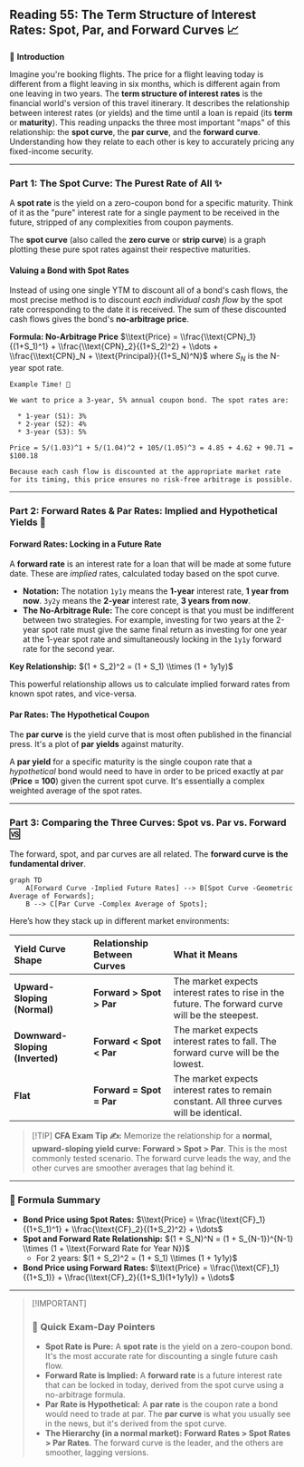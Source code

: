 ## Reading 55: The Term Structure of Interest Rates: Spot, Par, and Forward Curves 📈

🎯 **Introduction**

Imagine you're booking flights. The price for a flight leaving today is different from a flight leaving in six months, which is different again from one leaving in two years. The **term structure of interest rates** is the financial world's version of this travel itinerary. It describes the relationship between interest rates (or yields) and the time until a loan is repaid (its **term** or **maturity**). This reading unpacks the three most important "maps" of this relationship: the **spot curve**, the **par curve**, and the **forward curve**. Understanding how they relate to each other is key to accurately pricing any fixed-income security.

-----

### Part 1: The Spot Curve: The Purest Rate of All ✨

A **spot rate** is the yield on a zero-coupon bond for a specific maturity. Think of it as the "pure" interest rate for a single payment to be received in the future, stripped of any complexities from coupon payments.

The **spot curve** (also called the **zero curve** or **strip curve**) is a graph plotting these pure spot rates against their respective maturities.

#### **Valuing a Bond with Spot Rates**

Instead of using one single YTM to discount all of a bond's cash flows, the most precise method is to discount *each individual cash flow* by the spot rate corresponding to the date it is received. The sum of these discounted cash flows gives the bond's **no-arbitrage price**.

**Formula: No-Arbitrage Price**
$\\text{Price} = \\frac{\\text{CPN}_1}{(1+S_1)^1} + \\frac{\\text{CPN}_2}{(1+S_2)^2} + \\dots + \\frac{\\text{CPN}_N + \\text{Principal}}{(1+S_N)^N}$
where $S_N$ is the N-year spot rate.


```text
Example Time! 🧮

We want to price a 3-year, 5% annual coupon bond. The spot rates are:

  * 1-year (S1): 3%
  * 2-year (S2): 4%
  * 3-year (S3): 5%

Price = 5/(1.03)^1 + 5/(1.04)^2 + 105/(1.05)^3 = 4.85 + 4.62 + 90.71 = $100.18

Because each cash flow is discounted at the appropriate market rate for its timing, this price ensures no risk-free arbitrage is possible.
```

-----

### Part 2: Forward Rates & Par Rates: Implied and Hypothetical Yields 🤔

#### **Forward Rates: Locking in a Future Rate**

A **forward rate** is an interest rate for a loan that will be made at some future date. These are *implied* rates, calculated today based on the spot curve.

  * **Notation:** The notation `1y1y` means the **1-year** interest rate, **1 year from now**. `3y2y` means the **2-year** interest rate, **3 years from now**.
  * **The No-Arbitrage Rule:** The core concept is that you must be indifferent between two strategies. For example, investing for two years at the 2-year spot rate must give the same final return as investing for one year at the 1-year spot rate and simultaneously locking in the `1y1y` forward rate for the second year.

**Key Relationship:** $(1 + S_2)^2 = (1 + S_1) \\times (1 + 1y1y)$

This powerful relationship allows us to calculate implied forward rates from known spot rates, and vice-versa.

#### **Par Rates: The Hypothetical Coupon**

The **par curve** is the yield curve that is most often published in the financial press. It's a plot of **par yields** against maturity.

A **par yield** for a specific maturity is the single coupon rate that a *hypothetical* bond would need to have in order to be priced exactly at par (**Price = 100**) given the current spot curve. It's essentially a complex weighted average of the spot rates.

-----

### Part 3: Comparing the Three Curves: Spot vs. Par vs. Forward 🆚

The forward, spot, and par curves are all related. The **forward curve is the fundamental driver**.

```mermaid
graph TD
    A[Forward Curve -Implied Future Rates] --> B[Spot Curve -Geometric Average of Forwards];
    B --> C[Par Curve -Complex Average of Spots];
```

Here’s how they stack up in different market environments:

| Yield Curve Shape | Relationship Between Curves | What it Means |
| :--- | :--- | :--- |
| **Upward-Sloping (Normal)** | **Forward > Spot > Par** | The market expects interest rates to rise in the future. The forward curve will be the steepest. |
| **Downward-Sloping (Inverted)**| **Forward < Spot < Par** | The market expects interest rates to fall. The forward curve will be the lowest. |
| **Flat** | **Forward = Spot = Par** | The market expects interest rates to remain constant. All three curves will be identical. |

> [\!TIP]
> **CFA Exam Tip ✍️:** Memorize the relationship for a **normal, upward-sloping yield curve: Forward > Spot > Par**. This is the most commonly tested scenario. The forward curve leads the way, and the other curves are smoother averages that lag behind it.

-----

### 🧪 Formula Summary

  * **Bond Price using Spot Rates:**
    $\\text{Price} = \\frac{\\text{CF}_1}{(1+S_1)^1} + \\frac{\\text{CF}_2}{(1+S_2)^2} + \\dots$
  * **Spot and Forward Rate Relationship:**
    $(1 + S_N)^N = (1 + S_{N-1})^{N-1} \\times (1 + \\text{Forward Rate for Year N})$
      * For 2 years: $(1 + S_2)^2 = (1 + S_1) \\times (1 + 1y1y)$
  * **Bond Price using Forward Rates:**
    $\\text{Price} = \\frac{\\text{CF}_1}{(1+S_1)} + \\frac{\\text{CF}_2}{(1+S_1)(1+1y1y)} + \\dots$

-----

> [\!IMPORTANT]
>
> ### 🎯 Quick Exam-Day Pointers
>
>   * **Spot Rate is Pure:** A **spot rate** is the yield on a zero-coupon bond. It's the most accurate rate for discounting a single future cash flow.
>   * **Forward Rate is Implied:** A **forward rate** is a future interest rate that can be locked in today, derived from the spot curve using a no-arbitrage formula.
>   * **Par Rate is Hypothetical:** A **par rate** is the coupon rate a bond would need to trade at par. The **par curve** is what you usually see in the news, but it's derived from the spot curve.
>   * **The Hierarchy (in a normal market):** **Forward Rates > Spot Rates > Par Rates**. The forward curve is the leader, and the others are smoother, lagging versions.